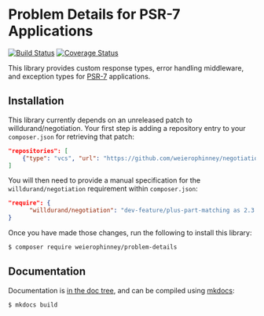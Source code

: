 # Problem Details for PSR-7 Applications

[![Build Status](https://secure.travis-ci.org/weierophinney/problem-details.svg?branch=master)](https://secure.travis-ci.org/weierophinney/problem-details)
[![Coverage Status](https://coveralls.io/repos/github/weierophinney/problem-details/badge.svg?branch=master)](https://coveralls.io/github/weierophinney/problem-details?branch=master)

This library provides custom response types, error handling middleware, and
exception types for [PSR-7](http://www.php-fig.org/psr/psr-7/) applications.

## Installation

This library currently depends on an unreleased patch to willdurand/negotiation.
Your first step is adding a repository entry to your `composer.json` for
retrieving that patch:

```json
"repositories": [
    {"type": "vcs", "url": "https://github.com/weierophinney/negotiation.git"}
]
```

You will then need to provide a manual specification for the
`willdurand/negotiation` requirement within `composer.json`:

```json
"require": {
      "willdurand/negotiation": "dev-feature/plus-part-matching as 2.3.0"
}
```

Once you have made those changes, run the following to install this library:

```bash
$ composer require weierophinney/problem-details
```

## Documentation

Documentation is [in the doc tree](doc/book/), and can be compiled using [mkdocs](http://www.mkdocs.org):

```bash
$ mkdocs build
```
